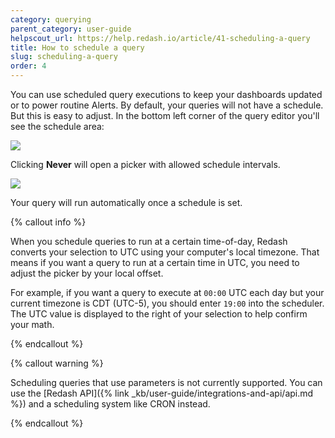 ```yaml
---
category: querying
parent_category: user-guide
helpscout_url: https://help.redash.io/article/41-scheduling-a-query
title: How to schedule a query
slug: scheduling-a-query
order: 4
---
```


You can use scheduled query executions to keep your dashboards updated or to power routine Alerts. By default, your queries will not have a schedule. But this is easy to adjust. In the bottom left corner of the query editor you'll see the schedule area:

<img src="/assets/images/docs/gitbook/refresh-settings.png">

Clicking **Never** will open a picker with allowed schedule intervals.

<img src="/assets/images/docs/gitbook/schedule-modal.png">


Your query will run automatically once a schedule is set.

{% callout info %}

When you schedule queries to run
at a certain time-of-day, Redash converts your selection to UTC using your computer's local timezone. 
That means if you want a query to run at a certain time in UTC, you need to adjust the picker by your local offset.

For example, if you want a query to execute at `00:00` UTC each day but your current timezone is CDT (UTC-5), you should enter `19:00` into the scheduler. The UTC value is displayed to the right of your selection to help
confirm your math.

{% endcallout %}

{% callout warning %}

Scheduling queries that use parameters is not currently supported. You can use
the [Redash API]({% link _kb/user-guide/integrations-and-api/api.md %}) and a 
scheduling system like CRON instead.

{% endcallout %}
